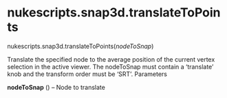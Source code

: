 # nukescripts.snap3d.translateToPoints
nukescripts.snap3d.translateToPoints(_nodeToSnap_)

Translate the specified node to the average position of the current vertex selection in the active viewer. The nodeToSnap must contain a ‘translate’ knob and the transform order must be ‘SRT’.
Parameters

**nodeToSnap** () – Node to translate